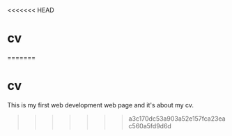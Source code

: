 <<<<<<< HEAD
# cv
=======
# cv
This is my first web development web page and it's about my cv.
>>>>>>> a3c170dc53a903a52e157fca23eac560a5fd9d6d
